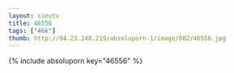 ```yaml
--- 
layout: sieutv
title: 46556
tags: ["46k"]
thumb: http://94.23.248.219/absoluporn-1/image/002/46556.jpg
---
```

{% include absoluporn key="46556" %} 
